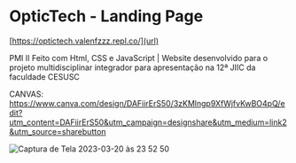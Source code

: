 # OpticTech - Landing Page

[https://optictech.valenfzzz.repl.co/](url)

PMI II
Feito com Html, CSS e JavaScript | Website desenvolvido para o projeto multidisciplinar integrador para apresentação na 12ª JIIC da faculdade CESUSC

CANVAS: https://www.canva.com/design/DAFiirErS50/3zKMlngp9XfWjfvKwBO4pQ/edit?utm_content=DAFiirErS50&utm_campaign=designshare&utm_medium=link2&utm_source=sharebutton


![Captura de Tela 2023-03-20 às 23 52 50](https://user-images.githubusercontent.com/107444154/226507640-65e1cb04-fda4-445c-aa67-97bd116abab4.png)

